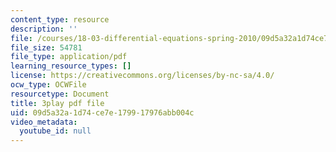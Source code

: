 ```yaml
---
content_type: resource
description: ''
file: /courses/18-03-differential-equations-spring-2010/09d5a32a1d74ce7e179917976abb004c_UJG0f0BSX14.pdf
file_size: 54781
file_type: application/pdf
learning_resource_types: []
license: https://creativecommons.org/licenses/by-nc-sa/4.0/
ocw_type: OCWFile
resourcetype: Document
title: 3play pdf file
uid: 09d5a32a-1d74-ce7e-1799-17976abb004c
video_metadata:
  youtube_id: null
---
```

